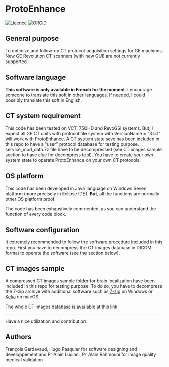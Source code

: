# ProtoEnhance

[![Licence](https://img.shields.io/badge/license-GNU__GPLv3-yellow)](http://choosealicense.com/licenses/gpl-3.0/)
[![ORCiD](https://img.shields.io/badge/ORCID-0000--0001--9767--3241-green)](http://orcid.org/0000-0001-9767-3241) 


## General purpose
To optimize and follow-up CT protocol acquisition settings for GE machines.
New GE Revolution CT scanners (with new GUI) are not currently supported.



## Software language

**This software is only available in French for the moment**. I encourage someone to translate this soft in other languages. If needed, I could possibly translate this soft in English. 

## CT system requirement
This code has been tested on VCT, 750HD and RevoGSI systems. But, I expect all GE CT units with protocol file system with VersionName = "3.5.1" will work with ProtoEnhance.
A CT system state save has been included in this repo to have a "user" protocol database for testing purpose. service_mod_data.7z file have to be decompressed (see CT images sample section to have clue for decompress tool).
You have to create your own system state to operate ProtoEnhance on your own CT protocols.

## OS platform

This code has been developed in Java language on Windows Seven platform (more precisely in Eclipse IDE).
**But**, all the functions are normally other OS platform proof. 

The code has been exhaustively commented, as you can understand the function of every code block. 

## Software configuration

It extremely recommended to follow the software procedure included in this repo. First you have to decompress the CT images database in DICOM format to operate the software (see the section below).


## CT images sample

A compressed CT images sample folder for brain localization have been included in this repo for testing purpose.  To do so, you have to decompress the 7-zip archive with additional software such as [7-zip](https://www.7-zip.org) on Windows or [Keka](https://www.keka.io/en/) on macOS.

The whole CT images database is available at this [link](https://drive.google.com/file/d/1gHHRTv2LkE8c3-3aNpRTc2L9JnsLl4Ud/view?usp=sharing)

-----

Have a nice utilization and contribution.

## Authors

François Gardavaud, Hugo Pasquier for software designing and developpement and Pr Alain Luciani, Pr Alain Rahmouni for image quality medical validation
